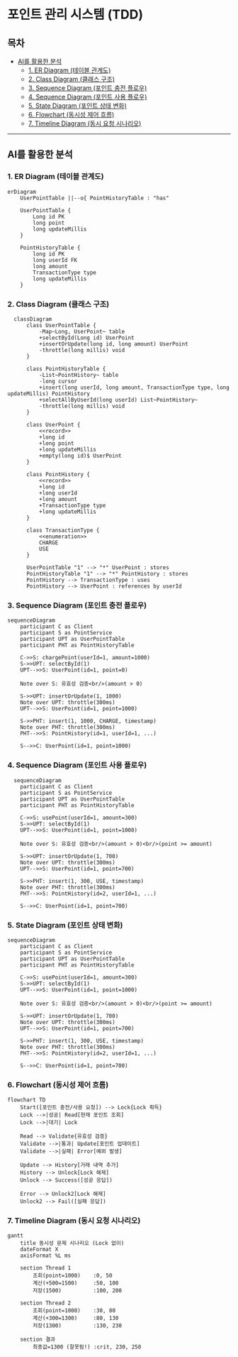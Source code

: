 # 포인트 관리 시스템 (TDD)

## 목차
- [AI를 활용한 분석](#ai를-활용한-분석)
  - [1. ER Diagram (테이블 관계도)](#1-er-diagram-테이블-관계도)
  - [2. Class Diagram (클래스 구조)](#2-class-diagram-클래스-구조)
  - [3. Sequence Diagram (포인트 충전 플로우)](#3-sequence-diagram-포인트-충전-플로우)
  - [4. Sequence Diagram (포인트 사용 플로우)](#4-sequence-diagram-포인트-사용-플로우)
  - [5. State Diagram (포인트 상태 변화)](#5-state-diagram-포인트-상태-변화)
  - [6. Flowchart (동시성 제어 흐름)](#6-flowchart-동시성-제어-흐름)
  - [7. Timeline Diagram (동시 요청 시나리오)](#7-timeline-diagram-동시-요청-시나리오)

---

## AI를 활용한 분석
### 1. ER Diagram (테이블 관계도)
```mermaid
erDiagram
    UserPointTable ||--o{ PointHistoryTable : "has"

    UserPointTable {
        Long id PK
        long point
        long updateMillis
    }

    PointHistoryTable {
        long id PK
        long userId FK
        long amount
        TransactionType type
        long updateMillis
    }
```
### 2. Class Diagram (클래스 구조)
```mermaid
  classDiagram
      class UserPointTable {
          -Map~Long, UserPoint~ table
          +selectById(Long id) UserPoint
          +insertOrUpdate(long id, long amount) UserPoint
          -throttle(long millis) void
      }

      class PointHistoryTable {
          -List~PointHistory~ table
          -long cursor
          +insert(long userId, long amount, TransactionType type, long updateMillis) PointHistory
          +selectAllByUserId(long userId) List~PointHistory~
          -throttle(long millis) void
      }

      class UserPoint {
          <<record>>
          +long id
          +long point
          +long updateMillis
          +empty(long id)$ UserPoint
      }

      class PointHistory {
          <<record>>
          +long id
          +long userId
          +long amount
          +TransactionType type
          +long updateMillis
      }

      class TransactionType {
          <<enumeration>>
          CHARGE
          USE
      }

      UserPointTable "1" --> "*" UserPoint : stores
      PointHistoryTable "1" --> "*" PointHistory : stores
      PointHistory --> TransactionType : uses
      PointHistory --> UserPoint : references by userId
```
### 3. Sequence Diagram (포인트 충전 플로우)
```mermaid
sequenceDiagram
    participant C as Client
    participant S as PointService
    participant UPT as UserPointTable
    participant PHT as PointHistoryTable

    C->>S: chargePoint(userId=1, amount=1000)
    S->>UPT: selectById(1)
    UPT-->>S: UserPoint(id=1, point=0)

    Note over S: 유효성 검증<br/>(amount > 0)

    S->>UPT: insertOrUpdate(1, 1000)
    Note over UPT: throttle(300ms)
    UPT-->>S: UserPoint(id=1, point=1000)

    S->>PHT: insert(1, 1000, CHARGE, timestamp)
    Note over PHT: throttle(300ms)
    PHT-->>S: PointHistory(id=1, userId=1, ...)

    S-->>C: UserPoint(id=1, point=1000)
```
### 4. Sequence Diagram (포인트 사용 플로우)
```mermaid
  sequenceDiagram
    participant C as Client
    participant S as PointService
    participant UPT as UserPointTable
    participant PHT as PointHistoryTable

    C->>S: usePoint(userId=1, amount=300)
    S->>UPT: selectById(1)
    UPT-->>S: UserPoint(id=1, point=1000)

    Note over S: 유효성 검증<br/>(amount > 0)<br/>(point >= amount)

    S->>UPT: insertOrUpdate(1, 700)
    Note over UPT: throttle(300ms)
    UPT-->>S: UserPoint(id=1, point=700)

    S->>PHT: insert(1, 300, USE, timestamp)
    Note over PHT: throttle(300ms)
    PHT-->>S: PointHistory(id=2, userId=1, ...)

    S-->>C: UserPoint(id=1, point=700)
```
### 5. State Diagram (포인트 상태 변화)
```mermaid
sequenceDiagram
    participant C as Client
    participant S as PointService
    participant UPT as UserPointTable
    participant PHT as PointHistoryTable

    C->>S: usePoint(userId=1, amount=300)
    S->>UPT: selectById(1)
    UPT-->>S: UserPoint(id=1, point=1000)

    Note over S: 유효성 검증<br/>(amount > 0)<br/>(point >= amount)

    S->>UPT: insertOrUpdate(1, 700)
    Note over UPT: throttle(300ms)
    UPT-->>S: UserPoint(id=1, point=700)

    S->>PHT: insert(1, 300, USE, timestamp)
    Note over PHT: throttle(300ms)
    PHT-->>S: PointHistory(id=2, userId=1, ...)

    S-->>C: UserPoint(id=1, point=700)
```
### 6. Flowchart (동시성 제어 흐름)
```mermaid
flowchart TD
    Start([포인트 충전/사용 요청]) --> Lock{Lock 획득}
    Lock -->|성공| Read[현재 포인트 조회]
    Lock -->|대기| Lock

    Read --> Validate{유효성 검증}
    Validate -->|통과| Update[포인트 업데이트]
    Validate -->|실패| Error[예외 발생]

    Update --> History[거래 내역 추가]
    History --> Unlock[Lock 해제]
    Unlock --> Success([성공 응답])

    Error --> Unlock2[Lock 해제]
    Unlock2 --> Fail([실패 응답])
```
### 7. Timeline Diagram (동시 요청 시나리오)
```mermaid
gantt
    title 동시성 문제 시나리오 (Lock 없이)
    dateFormat X
    axisFormat %L ms

    section Thread 1
        조회(point=1000)    :0, 50
        계산(+500=1500)     :50, 100
        저장(1500)          :100, 200

    section Thread 2
        조회(point=1000)    :30, 80
        계산(+300=1300)     :80, 130
        저장(1300)          :130, 230

    section 결과
        최종값=1300 (잘못됨!) :crit, 230, 250
```
